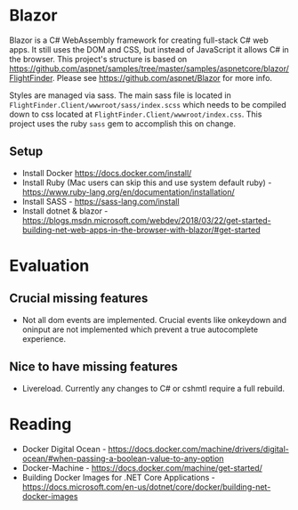 # Blazor

Blazor is a C# WebAssembly framework for creating full-stack C# web apps. It still uses the DOM and CSS, but instead of JavaScript it allows C# in the browser. This project's structure is based on https://github.com/aspnet/samples/tree/master/samples/aspnetcore/blazor/FlightFinder. Please see https://github.com/aspnet/Blazor for more info.

Styles are managed via sass. The main sass file is located in `FlightFinder.Client/wwwroot/sass/index.scss` which needs to be compiled down to css located at `FlightFinder.Client/wwwroot/index.css`. This project uses the ruby `sass` gem to accomplish this on change.

## Setup
* Install Docker https://docs.docker.com/install/
* Install Ruby (Mac users can skip this and use system default ruby) - https://www.ruby-lang.org/en/documentation/installation/
* Install SASS - https://sass-lang.com/install
* Install dotnet & blazor - https://blogs.msdn.microsoft.com/webdev/2018/03/22/get-started-building-net-web-apps-in-the-browser-with-blazor/#get-started

# Evaluation

## Crucial missing features
* Not all dom events are implemented. Crucial events like onkeydown and oninput are not implemented which prevent a true autocomplete experience.

## Nice to have missing features
* Livereload. Currently any changes to C# or cshmtl require a full rebuild.

# Reading
* Docker Digital Ocean - https://docs.docker.com/machine/drivers/digital-ocean/#when-passing-a-boolean-value-to-any-option
* Docker-Machine - https://docs.docker.com/machine/get-started/
* Building Docker Images for .NET Core Applications - https://docs.microsoft.com/en-us/dotnet/core/docker/building-net-docker-images